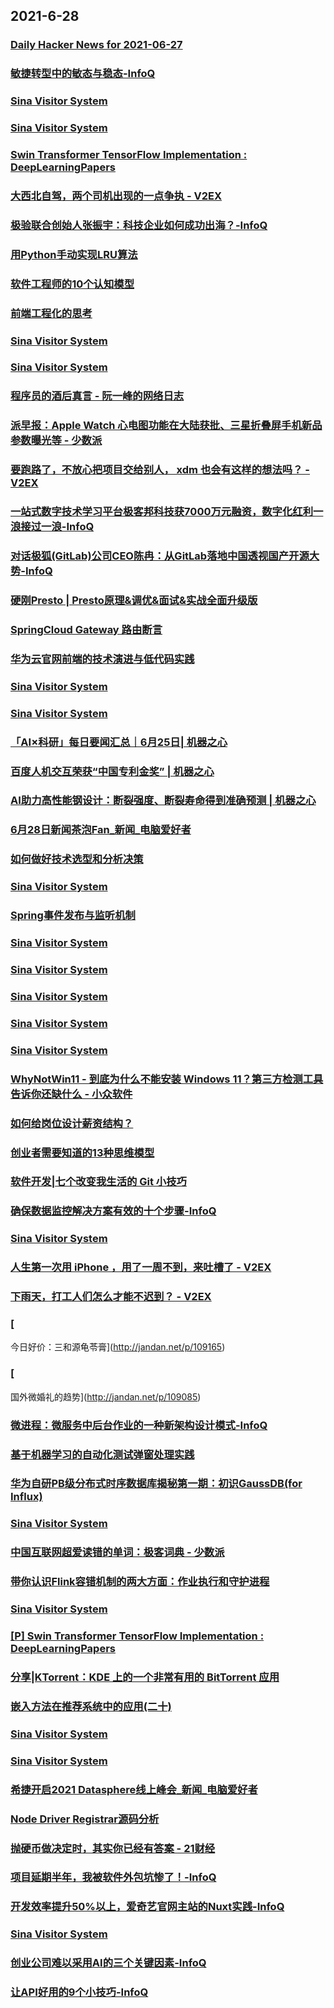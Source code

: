 
## 2021-6-28

### [Daily Hacker News for 2021-06-27](https://www.daemonology.net/hn-daily/2021-06-27.html)

### [敏捷转型中的敏态与稳态-InfoQ](https://www.infoq.cn/article/bMsmOvuc1JKfOfulpFzC)

### [Sina Visitor System](https://weibo.com/1402400261/Kmed0ttWT)

### [Sina Visitor System](https://weibo.com/1715118170/Kme2J3LxQ)

### [Swin Transformer TensorFlow Implementation : DeepLearningPapers](https://www.reddit.com/r/DeepLearningPapers/comments/o99xt7/swin_transformer_tensorflow_implementation/)

### [大西北自驾，两个司机出现的一点争执 - V2EX](https://www.v2ex.com/t/786124)

### [极验联合创始人张振宇：科技企业如何成功出海？-InfoQ](https://www.infoq.cn/article/qUHx1ksyolk1E1VyrWXu)

### [用Python手动实现LRU算法](https://www.infoq.cn/article/0d41a384f2b963e05e9f580c8)

### [软件工程师的10个认知模型](https://www.infoq.cn/article/c3ba2318ac3df2d72c09c4e61)

### [前端工程化的思考](https://www.infoq.cn/article/b22441b9fbc77fd351afb9bd2)

### [Sina Visitor System](https://weibo.com/1402400261/KmerLzz5u)

### [Sina Visitor System](https://weibo.com/1715118170/Kmera5fnV)

### [程序员的酒后真言 - 阮一峰的网络日志](http://www.ruanyifeng.com/blog/2021/06/drunk-post-of-a-programmer.html)

### [派早报：Apple Watch 心电图功能在大陆获批、三星折叠屏手机新品参数曝光等 - 少数派](https://sspai.com/post/67447)

### [要跑路了，不放心把项目交给别人， xdm 也会有这样的想法吗？ - V2EX](https://www.v2ex.com/t/786146)

### [一站式数字技术学习平台极客邦科技获7000万元融资，数字化红利一浪接过一浪-InfoQ](https://www.infoq.cn/article/Zf4P3m8JPWGjARRQaP5P)

### [对话极狐(GitLab)公司CEO陈冉：从GitLab落地中国透视国产开源大势-InfoQ](https://www.infoq.cn/article/3bRpbqgJzB51lfsfepf7)

### [硬刚Presto | Presto原理&调优&面试&实战全面升级版](https://www.infoq.cn/article/a07e17a2ca14d4a391e9cc17e)

### [SpringCloud Gateway 路由断言](https://www.infoq.cn/article/acd9463cfbc6f0858396b6740)

### [华为云官网前端的技术演进与低代码实践](https://www.infoq.cn/article/c0db036cfbd2e4dc7139d7573)

### [Sina Visitor System](https://weibo.com/1715118170/Kmf1blwV7)

### [Sina Visitor System](https://weibo.com/1715118170/KmePsqSl2)

### [「AI×科研」每日要闻汇总｜6月25日 ​ | 机器之心](https://www.jiqizhixin.com/articles/2021-06-28-3)

### [百度人机交互荣获“中国专利金奖” | 机器之心](https://www.jiqizhixin.com/articles/2021-06-28-2)

### [AI助力高性能钢设计：断裂强度、断裂寿命得到准确预测 | 机器之心](https://www.jiqizhixin.com/articles/2021-06-28)

### [6月28日新闻茶泡Fan_新闻_电脑爱好者](https://www.cfan.com.cn/2021/0628/135323.shtml)

### [如何做好技术选型和分析决策](https://www.infoq.cn/article/bf2eeedbfb58acc8ef9c27b20)

### [Sina Visitor System](https://weibo.com/1715118170/KmfdEn3wD)

### [Spring事件发布与监听机制](https://www.infoq.cn/article/fb906f9c54a771ae66a0f1472)

### [Sina Visitor System](https://weibo.com/1746173800/Kmfjlb5Nz)

### [Sina Visitor System](https://weibo.com/1746173800/Kmfdyd1Af)

### [Sina Visitor System](https://weibo.com/1715118170/KmfmFtuWp)

### [Sina Visitor System](https://weibo.com/1715118170/KmfmsbNCF)

### [Sina Visitor System](https://weibo.com/1642628345/Kmft5afsb)

### [WhyNotWin11 - 到底为什么不能安装 Windows 11？第三方检测工具告诉你还缺什么 - 小众软件](https://www.appinn.com/whynotwin11/)

### [如何给岗位设计薪资结构？](https://www.infoq.cn/article/77174f1b15303bc8cf7ff9ae3)

### [创业者需要知道的13种思维模型](https://www.infoq.cn/article/fe59258a53056e5f3b4109a5b)

### [软件开发|七个改变我生活的 Git 小技巧](https://linux.cn/article-13529-1.html?utm_source=rss&utm_medium=rss)

### [确保数据监控解决方案有效的十个步骤-InfoQ](https://www.infoq.cn/article/UK2dZLEX9okc4ppaVpwe)

### [Sina Visitor System](https://weibo.com/1402400261/KmfJarfQ3)

### [人生第一次用 iPhone ，用了一周不到，来吐槽了 - V2EX](https://www.v2ex.com/t/786181)

### [下雨天，打工人们怎么才能不迟到？ - V2EX](https://www.v2ex.com/t/786152)

### [
今日好价：三和源龟苓膏](http://jandan.net/p/109165)

### [
国外微婚礼的趋势](http://jandan.net/p/109085)

### [微进程：微服务中后台作业的一种新架构设计模式-InfoQ](https://www.infoq.cn/article/X0vQph4JU4wsoEgiQhPM)

### [基于机器学习的自动化测试弹窗处理实践](https://www.infoq.cn/article/856b3c477492f2b6961e2a3f9)

### [华为自研PB级分布式时序数据库揭秘第一期：初识GaussDB(for Influx)](https://www.infoq.cn/article/9ee30d58f1099c2b953d83222)

### [Sina Visitor System](https://weibo.com/1402400261/KmfLsEAVy)

### [中国互联网超爱读错的单词：极客词典 - 少数派](https://sspai.com/post/67375)

### [带你认识Flink容错机制的两大方面：作业执行和守护进程](https://www.infoq.cn/article/7df1c34cf93e4adb74f29cb7d)

### [Sina Visitor System](https://weibo.com/1715118170/Kmg0tnc5a)

### [[P] Swin Transformer TensorFlow Implementation : DeepLearningPapers](https://www.reddit.com/r/DeepLearningPapers/comments/o9dp0t/p_swin_transformer_tensorflow_implementation/)

### [分享|KTorrent：KDE 上的一个非常有用的 BitTorrent 应用](https://linux.cn/article-13530-1.html?utm_source=rss&utm_medium=rss)

### [嵌入方法在推荐系统中的应用(二十)](https://www.infoq.cn/article/32a4de142764925a0025715a2)

### [Sina Visitor System](https://weibo.com/1402400261/KmgbBq2x5)

### [Sina Visitor System](https://weibo.com/1402400261/KmgaZzuzL)

### [希捷开启2021 Datasphere线上峰会_新闻_电脑爱好者](https://www.cfan.com.cn/2021/0625/135316.shtml)

### [Node Driver Registrar源码分析](https://www.infoq.cn/article/97d979471bf1116f362400b8d)

### [抛硬币做决定时，其实你已经有答案 - 21财经](https://m.21jingji.com/article/20210628/herald/545e79e3ab95f84517f2338aab96f67a.html)

### [项目延期半年，我被软件外包坑惨了！-InfoQ](https://www.infoq.cn/article/N1JmIBe9TS01tVMi1zqY)

### [开发效率提升50%以上，爱奇艺官网主站的Nuxt实践-InfoQ](https://www.infoq.cn/article/CMgcL5Py9CXhq7gBPvTb)

### [Sina Visitor System](https://weibo.com/1715118170/KmgoV1omW)

### [创业公司难以采用AI的三个关键因素-InfoQ](https://www.infoq.cn/article/jB5OjSHPPaGuQmXyQeCB)

### [让API好用的9个小技巧-InfoQ](https://www.infoq.cn/article/s25GISYvMGPlMH46a8Dz)